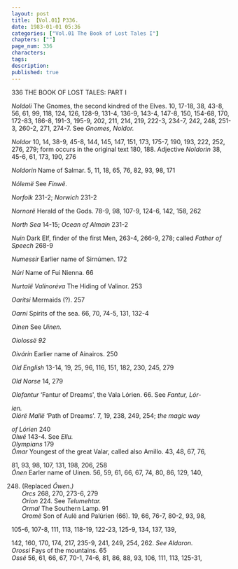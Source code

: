 ```yaml
---
layout: post
title: 【Vol.01】P336.
date: 1983-01-01 05:36
categories: ["Vol.01 The Book of Lost Tales I"]
chapters: [""]
page_num: 336
characters: 
tags: 
description: 
published: true
---
```


<p style="text-indent: 0;">
336      THE BOOK OF LOST TALES: PART I
</p>

<I>Noldoli   </I>The Gnomes, the second kindred of the Elves. 10, 17-18, 38, 43-8, 56, 61, 99, 118, 124, 126, 128-9, 131-4, 136-9, 143-4, 147-8, 150, 154-68, 170, 172-83, 186-8, 191-3, 195-9, 202, 211, 214, 219, 222-3, 234-7, 242, 248, 251-3, 260-2, 271, 274-7. See <I>Gnomes, Noldor.</I>

<I>Noldor  </I>10, 14, 38-9, 45-8, 144, 145, 147, 151, 173, 175-7, 190, 193, 222, 252, 276, 279; form occurs in the original text 180, 188. Adjective <I>Noldorin </I>38, 45-6, 61, 173, 190, 276

<I>Noldorin   </I>Name of Salmar. 5, 11, 18, 65, 76, 82, 93, 98, 171

<I>Nólemë  </I>See <I>Finwë.</I>

<I>Norfolk   </I>231-2; <I>Norwich </I>231-2

<I>Nornorë </I>Herald of the Gods. 78-9, 98, 107-9, 124-6, 142, 158, 262

<I>North Sea    </I>14-15; <I>Ocean of Almain </I>231-2

<I>Nuin    </I>Dark Elf, finder of the first Men, 263-4, 266-9, 278; called <I>Father of Speech </I>268-9

<I>Numessir   </I>Earlier name of Sirnúmen. 172

<I>Núri  </I>Name of Fui Nienna. 66

<I>Nurtalë Valinoréva  </I>The Hiding of Valinor. 253

<I>Oaritsi    </I>Mermaids (?). 257

<I>Oarni    </I>Spirits of the sea. 66, 70, 74-5, 131, 132-4

<I>Oinen    </I>See <I>Uinen.</I>

<I>Oiolossë   92</I>

<I>Oivárin  </I>Earlier name of Ainairos. 250

<I>Old English    </I>13-14, 19, 25, 96, 116, 151, 182, 230, 245, 279

<I>Old Norse    </I>14, 279

<I>Olofantur    </I>‘Fantur of Dreams', the Vala Lórien. 66. See <I>Fantur, Lór-</I>

<I>ien.<BR>Olórë Mallë    </I>‘Path of Dreams'. 7, 19, 238, 249, 254; <I>the magic way</I>

<I>of Lórien </I>240<BR><I>Olwë    </I>143-4. See <I>Ellu.<BR>Olympians    </I>179<BR><I>Ómar </I>Youngest of the great Valar, called also Amillo. 43, 48, 67, 76,

81, 93, 98, 107, 131, 198, 206, 258<BR><I>Ónen  </I>Earler name of Uinen. 56, 59, 61, 66, 67, 74, 80, 86, 129, 140,

248. (Replaced <I>Ówen.)<BR>Orcs   </I>268, 270, 273-6, 279<BR><I>Orion    </I>224. See <I>Telumehtar.<BR>Ormal   </I>The Southern Lamp. 91<BR><I>Oromë    </I>Son of Aulë and Palúrien (66). 19, 66, 76-7, 80-2, 93, 98,

105-6, 107-8, 111, 113, 118-19, 122-23, 125-9, 134, 137, 139,

142, 160, 170, 174, 217, 235-9, 241, 249, 254, 262. <I>See Aldaron.<BR>Orossi    </I>Fays of the mountains. 65<BR><I>Ossë </I>56, 61, 66, 67, 70-1, 74-6, 81, 86, 88, 93, 106, 111, 113, 125-31,

